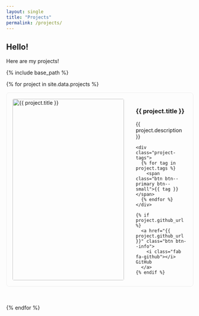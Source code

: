 ```yaml
---
layout: single
title: "Projects"
permalink: /projects/
---
```


## Hello!
Here are my projects!

{% include base_path %}

<style>
  .project-block {
    display: grid;
    grid-template-columns: 300px 1fr;
    gap: 2rem;
    margin-bottom: 3rem;
    padding: 1rem;
    border: 1px solid #eee;
    border-radius: 8px;
  }

  .project-image img {
    width: 100%;
    height: auto;
    border-radius: 4px;
  }

  .project-tags { margin-top: 1rem; }

  @media (max-width: 768px) {
    .project-block { grid-template-columns: 1fr; }
  }
</style>

{% for project in site.data.projects %}
<div class="project-block">
  <div class="project-image">
    <img src="{{ project.image }}" alt="{{ project.title }}">
  </div>
  
  <div class="project-content">
    <h3>{{ project.title }}</h3>
    <p>{{ project.description }}</p>
    
    <div class="project-tags">
      {% for tag in project.tags %}
        <span class="btn btn--primary btn--small">{{ tag }}</span>
      {% endfor %}
    </div>

    {% if project.github_url %}
      <a href="{{ project.github_url }}" class="btn btn--info">
        <i class="fab fa-github"></i> GitHub
      </a>
    {% endif %}
  </div>
</div>
{% endfor %}
